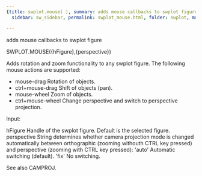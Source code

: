 ```yaml
---
{title: swplot.mouse( ), summary: adds mouse callbacks to swplot figure, keywords: sample,
  sidebar: sw_sidebar, permalink: swplot_mouse.html, folder: swplot, mathjax: 'true'}

---
```

adds mouse callbacks to swplot figure
 
SWPLOT.MOUSE({hFigure},{perspective})
 
Adds rotation and zoom functionality to any swplot figure. The following
mouse actions are supported:
  - mouse-drag        Rotation of objects.
  - ctrl+mouse-drag   Shift of objects (pan).
  - mouse-wheel       Zoom of objects.
  - ctrl+mouse-wheel  Change perspective and switch to perspective
                      projection.
 
Input:
 
hFigure       Handle of the swplot figure. Default is the selected
              figure.
perspective   String determines whether camera projection mode is changed
              automatically between orthographic (zooming withouth CTRL 
              key pressed) and perspective (zooming with CTRL key
              pressed):
                  'auto'      Automatic switching (default).
                  'fix'       No switching.
 
See also CAMPROJ.
 

